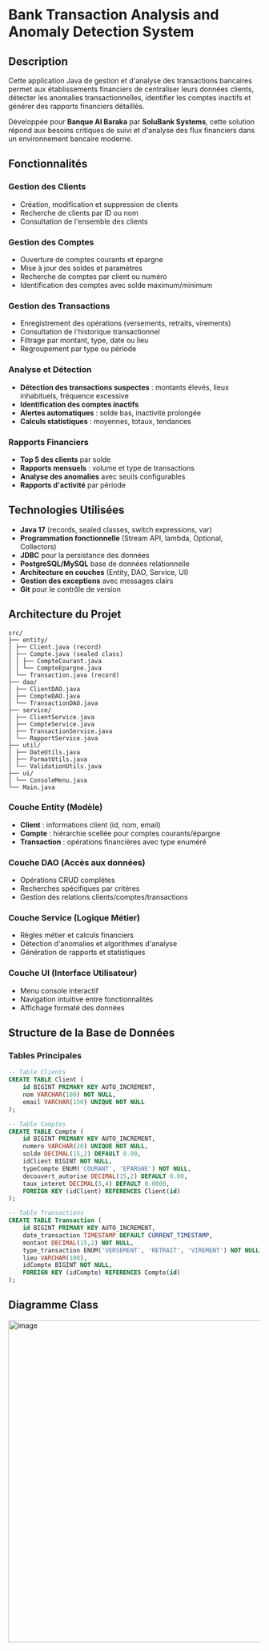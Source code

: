 # Bank Transaction Analysis and Anomaly Detection System

##  Description

Cette application Java de gestion et d'analyse des transactions bancaires permet aux établissements financiers de centraliser leurs données clients, détecter les anomalies transactionnelles, identifier les comptes inactifs et générer des rapports financiers détaillés.

Développée pour **Banque Al Baraka** par **SoluBank Systems**, cette solution répond aux besoins critiques de suivi et d'analyse des flux financiers dans un environnement bancaire moderne.

##  Fonctionnalités

### Gestion des Clients
- Création, modification et suppression de clients
- Recherche de clients par ID ou nom
- Consultation de l'ensemble des clients

### Gestion des Comptes
- Ouverture de comptes courants et épargne
- Mise à jour des soldes et paramètres
- Recherche de comptes par client ou numéro
- Identification des comptes avec solde maximum/minimum

### Gestion des Transactions
- Enregistrement des opérations (versements, retraits, virements)
- Consultation de l'historique transactionnel
- Filtrage par montant, type, date ou lieu
- Regroupement par type ou période

### Analyse et Détection
- **Détection des transactions suspectes** : montants élevés, lieux inhabituels, fréquence excessive
- **Identification des comptes inactifs**
- **Alertes automatiques** : solde bas, inactivité prolongée
- **Calculs statistiques** : moyennes, totaux, tendances

### Rapports Financiers
- **Top 5 des clients** par solde
- **Rapports mensuels** : volume et type de transactions
- **Analyse des anomalies** avec seuils configurables
- **Rapports d'activité** par période

##  Technologies Utilisées

- **Java 17** (records, sealed classes, switch expressions, var)
- **Programmation fonctionnelle** (Stream API, lambda, Optional, Collectors)
- **JDBC** pour la persistance des données
- **PostgreSQL/MySQL** base de données relationnelle
- **Architecture en couches** (Entity, DAO, Service, UI)
- **Gestion des exceptions** avec messages clairs
- **Git** pour le contrôle de version

##  Architecture du Projet

```
src/
├── entity/
│ ├── Client.java (record)
│ ├── Compte.java (sealed class)
│ │ ├── CompteCourant.java
│ │ └── CompteEpargne.java
│ └── Transaction.java (record)
├── dao/
│ ├── ClientDAO.java
│ ├── CompteDAO.java
│ └── TransactionDAO.java
├── service/
│ ├── ClientService.java
│ ├── CompteService.java
│ ├── TransactionService.java
│ └── RapportService.java
├── util/
│ ├── DateUtils.java
│ ├── FormatUtils.java
│ └── ValidationUtils.java
├── ui/
│ └── ConsoleMenu.java
└── Main.java

```



### Couche Entity (Modèle)
- **Client** : informations client (id, nom, email)
- **Compte** : hiérarchie scellée pour comptes courants/épargne
- **Transaction** : opérations financières avec type enuméré

### Couche DAO (Accès aux données)
- Opérations CRUD complètes
- Recherches spécifiques par critères
- Gestion des relations clients/comptes/transactions

### Couche Service (Logique Métier)
- Règles métier et calculs financiers
- Détection d'anomalies et algorithmes d'analyse
- Génération de rapports et statistiques

### Couche UI (Interface Utilisateur)
- Menu console interactif
- Navigation intuitive entre fonctionnalités
- Affichage formaté des données

##  Structure de la Base de Données

### Tables Principales

```sql
-- Table Clients
CREATE TABLE Client (
    id BIGINT PRIMARY KEY AUTO_INCREMENT,
    nom VARCHAR(100) NOT NULL,
    email VARCHAR(150) UNIQUE NOT NULL
);

-- Table Comptes
CREATE TABLE Compte (
    id BIGINT PRIMARY KEY AUTO_INCREMENT,
    numero VARCHAR(20) UNIQUE NOT NULL,
    solde DECIMAL(15,2) DEFAULT 0.00,
    idClient BIGINT NOT NULL,
    typeCompte ENUM('COURANT', 'EPARGNE') NOT NULL,
    decouvert_autorise DECIMAL(15,2) DEFAULT 0.00,
    taux_interet DECIMAL(5,4) DEFAULT 0.0000,
    FOREIGN KEY (idClient) REFERENCES Client(id)
);

-- Table Transactions
CREATE TABLE Transaction (
    id BIGINT PRIMARY KEY AUTO_INCREMENT,
    date_transaction TIMESTAMP DEFAULT CURRENT_TIMESTAMP,
    montant DECIMAL(15,2) NOT NULL,
    type_transaction ENUM('VERSEMENT', 'RETRAIT', 'VIREMENT') NOT NULL,
    lieu VARCHAR(100),
    idCompte BIGINT NOT NULL,
    FOREIGN KEY (idCompte) REFERENCES Compte(id)
);

```

##  Diagramme Class

<img width="1518" height="643" alt="image" src="https://github.com/user-attachments/assets/780c5caa-1ae1-4b75-bfa4-53dba2c6c4ec" />

